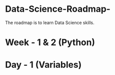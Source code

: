# Data-Science-Roadmap-
The roadmap is to learn Data Science skills. 
# Week - 1 & 2 (Python)

# Day - 1 (Variables)
